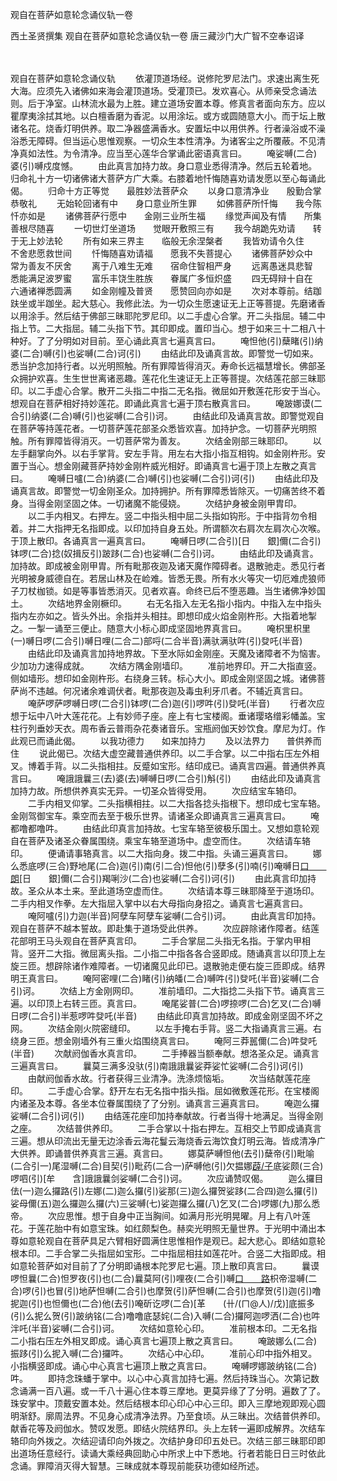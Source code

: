观自在菩萨如意轮念诵仪轨一卷


西土圣贤撰集
观自在菩萨如意轮念诵仪轨一卷
唐三藏沙门大广智不空奉诏译


　　

观自在菩萨如意轮念诵仪轨
　　依灌顶道场经。说修陀罗尼法门。求速出离生死大海。应须先入诸佛如来海会灌顶道场。受灌顶已。发欢喜心。从师亲受念诵法则。后于净室。山林流水最为上胜。建立道场安置本尊。修真言者面向东方。应以瞿摩夷涂拭其地。以白檀香磨为香泥。以用涂坛。或方或圆随意大小。而于坛上散诸名花。烧香灯明供养。取二净器盛满香水。安置坛中以用供养。行者澡浴或不澡浴悉无障碍。但当运心思惟观察。一切众生本性清净。为诸客尘之所覆蔽。不见清净真如法性。为令清净。应当至心莲华合掌诵此密语真言曰。
　　唵娑嚩(二合)婆(引)嚩戍度憾。
　　由此真言加持力故。身口意业悉得清净。然后五轮着地。归命礼十方一切诸佛诸大菩萨方广大乘。右膝着地忏悔随喜劝请发愿以至心每诵此偈。
　　归命十方正等觉　　最胜妙法菩萨众
　　以身口意清净业　　殷勤合掌恭敬礼
　　无始轮回诸有中　　身口意业所生罪
　　如佛菩萨所忏悔　　我今陈忏亦如是
　　诸佛菩萨行愿中　　金刚三业所生福
　　缘觉声闻及有情　　所集善根尽随喜
　　一切世灯坐道场　　觉眼开敷照三有
　　我今胡跪先劝请　　转于无上妙法轮
　　所有如来三界主　　临般无余涅槃者
　　我皆劝请令久住　　不舍悲愿救世间
　　忏悔随喜劝请福　　愿我不失菩提心
　　诸佛菩萨妙众中　　常为善友不厌舍
　　离于八难生无难　　宿命住智相严身
　　远离愚迷具悲智　　悉能满足波罗蜜
　　富乐丰饶生胜族　　眷属广多恒炽盛
　　四无碍辩十自在　　六通诸禅悉圆满
　　如金刚幢及普贤　　愿赞回向亦如是
　　次对本尊前。结跏趺坐或半跏坐。起大慈心。我修此法。为一切众生愿速证无上正等菩提。先磨诸香以用涂手。然后结于佛部三昧耶陀罗尼印。以二手虚心合掌。开二头指屈。辅二中指上节。二大指屈。辅二头指下节。其印即成。置印当心。想于如来三十二相八十种好。了了分明如对目前。至心诵此真言七遍真言曰。
　　唵怛他(引)蘖睹(引)纳婆(二合)嚩(引)也娑嚩(二合)诃(引)
　　由结此印及诵真言故。即警觉一切如来。悉当护念加持行者。以光明照触。所有罪障皆得消灭。寿命长远福慧增长。佛部圣众拥护欢喜。生生世世离诸恶趣。莲花化生速证无上正等菩提。次结莲花部三昧耶印。以二手虚心合掌。散开二头指二中指二无名指。微屈如开敷莲花形安于当心。想观自在菩萨相好持妙莲花。即诵此真言七遍于顶右散真言曰。
　　唵跛娜谟(二合引)纳婆(二合)嚩(引)也娑嚩(二合引)诃。
　　由结此印及诵真言故。即警觉观自在菩萨等持莲花者。一切菩萨莲花部圣众悉皆欢喜。加持护念。一切菩萨光明照触。所有罪障皆得消灭。一切菩萨常为善友。
　　次结金刚部三昧耶印。
　　以左手翻掌向外。以右手掌背。安左手背。用左右大指小指互相钩。如金刚杵形。安置于当心。想金刚藏菩萨持妙金刚杵威光相好。即诵真言七遍于顶上左散之真言曰。
　　唵嚩日嚧(二合)纳婆(二合)嚩(引)也娑嚩(二合引)诃(引)
　　由结此印及诵真言故。即警觉一切金刚圣众。加持拥护。所有罪障悉皆除灭。一切痛苦终不着身。当得金刚坚固之体。一切诸魔不能侵娆。
　　次结护身被金刚甲胄印。
　　以二手内相叉。右押左。竖二中指头相中屈二头指如钩形。于中指背勿令相着。并二大指押无名指即成。以印加持自身五处。所谓额次右肩次左肩次心次喉。于顶上散印。各诵真言一遍真言曰。
　　唵嚩日啰(二合引)[日　　銀]儞(二合引)钵啰(二合)捻(奴揖反引)跛跢(二合)也娑嚩(二合引)诃。
　　由结此印及诵真言。加持故。即成被金刚甲胄。所有毗那夜迦及诸天魔作障碍者。退散驰走。悉见行者光明被身威德自在。若居山林及在崄难。皆悉无畏。所有水火等灾一切厄难虎狼师子刀杖枷锁。如是等事皆悉消灭。见者欢喜。命终已后不堕恶趣。当生诸佛净妙国土。
　　次结地界金刚橛印。
　　右无名指入左无名指小指内。中指入左中指头指内左亦如之。皆头外出。余指并头相拄。即想印成火焰金刚杵形。大指着地掣之。一掣一诵至三便止。随意大小标心即成坚固地界真言曰。
　　唵枳里枳里(一)嚩日啰(二合引)嚩日哩(二合二)部哷(二合半音)满驮满驮吽(引)癹吒(半音)
　　由结此印及诵真言加持地界故。下至水际如金刚座。天魔及诸障者不为恼害。少加功力速得成就。
　　次结方隅金刚墙印。
　　准前地界印。开二大指直竖。侧如墙形。想印如金刚杵形。右绕身三转。标心大小。即成金刚坚固之城。诸佛菩萨尚不违越。何况诸余难调伏者。毗那夜迦及毒虫利牙爪者。不辅近真言曰。
　　唵萨啰萨啰嚩日啰(二合引)钵啰(二合)迦(引)啰吽(引)癹吒(半音)
　　行者次应想于坛中八叶大莲花花。上有妙师子座。座上有七宝楼阁。垂诸璎珞缯彩幡盖。宝柱行列垂妙天衣。周布香云普雨杂花奏诸音乐。宝瓶阏伽天妙饮食。摩尼为灯。作此观已而诵此偈。
　　以我功德力　　如来加持力
　　及以法界力　　普供养而住
　　说此偈已。次结大虚空藏普通供养印。以二手合掌。以二中指右压左外相叉。博着手背。以二头指相拄。反蹙如宝形。结印成已。诵真言四遍。普通供养真言曰。
　　唵誐誐曩三(去)婆(去)嚩嚩日啰(二合引)斛(引)
　　由结此印及诵真言加持力故。所想供养真实无异。一切圣众皆得受用。
　　次应结宝车辂印。
　　二手内相叉仰掌。二头指横相拄。以二大指各捻头指根下。想印成七宝车辂。金刚驾御宝车。乘空而去至于极乐世界。请诸圣众即诵真言三遍真言曰。
　　唵都噜都噜吽。
　　由结此印真言加持故。七宝车辂至彼极乐国土。又想如意轮观自在菩萨及诸圣众眷属围绕。乘宝车辂至道场中。虚空而住。
　　次结请车辂印。
　　便诵请事辂真言。以二大指向身。拨二中指。头诵三遍真言曰。
　　娜么悉底啰(三合)野地尾(二合)迦(引)南(引二合)怛他(引)孽多(引)喃(引)唵嚩日[口　　朗](二合)[日　　銀]儞(二合引)羯唎沙(二合)也娑嚩(二合引)诃(引)
　　由此真言印加持故。圣众从本土来。至此道场空虚而住。
　　次结请本尊三昧耶降至于道场印。二手内相叉作拳。左大指屈入掌中以右大母指向身招之。诵真言七遍真言曰。
　　唵阿嚧(引)力迦(半音)阿孽车阿孽车娑嚩(二合引)诃。
　　由此真言印加持。观自在菩萨不越本誓故。即赴集于道场受此供养。
　　次应辟除诸作障者。结莲花部明王马头观自在菩萨真言印。
　　二手合掌屈二头指无名指。于掌内甲相背。竖开二大指。微屈离头指。二小指二中指各各合竖即成。随诵真言以印顶上左旋三匝。想辟除诸作难障者。一切诸魔见此印已。退散驰走便右旋三匝即成。结界明王真言曰。
　　唵阿密哩(二合)睹(引)纳皤(二合)嚩吽(引)癹吒(半音)娑嚩(二合引)诃。
　　次结上方金刚网印。
　　准前墙印。二大指捻二头指下节。诵真言三遍。以印顶上右转三匝。真言曰。
　　唵尾娑普(二合)啰捺啰(二合)乞叉(二合)嚩日啰(二合引)半惹啰吽癹吒(半音)
　　由结此印真言加持故。即成金刚坚固不坏之网。
　　次结金刚火院密缝印。
　　以左手掩右手背。竖二大指诵真言三遍。右绕身三匝。想金刚墙外有三重火焰围绕真言曰。
　　唵阿三莽嚚儞(二合)吽癹吒(半音)
　　次献阏伽香水真言印。
　　二手捧器当额奉献。想洛圣众足。诵真言三遍真言曰。
　　曩莫三满多没驮(引)南誐誐曩娑莽娑忙娑嚩(二合引)诃(引)
　　由献阏伽香水故。行者获得三业清净。洗涤烦恼垢。
　　次当结献莲花座印。
　　二手虚心合掌。舒开左右无名指中指头指。屈如微敷莲花形。在宝楼阁内诸圣及本尊。各坐本位眷属围绕了了分别。诵真言三遍真言曰。
　　唵迦么攞娑嚩(二合引)诃(引)
　　由结莲花座印加持奉献故。行者当得十地满足。当得金刚之座。
　　次结普供养印。
　　二手合掌以十指右押左。互相交上节即成诵真言三遍。想从印流出无量无边涂香云海花鬘云海烧香云海饮食灯明云海。皆成清净广大供养。即诵普供养真言三遍。真言曰。
　　娜莫萨嚩怛他(去引)蘖帝(引)毗喻(二合引一)尾湿嚩(二合)目契(引)毗药(二合一)萨嚩他(引)欠揾娜[薜/子](二合)底娑颇(三合)啰呬(引)[牟　　含]誐誐曩剑娑嚩(二合引)诃。
　　次应诵赞叹偈。
　　迦么攞目佉(一)迦么攞路(引)左娜(二)迦么攞(引)娑那(三)迦么攞贺娑跢(二合四)迦么攞(引)娑母儞(五)迦么攞迦么攞(六)三娑嚩(七)娑迦攞么攞(八)乞叉(二合)啰娜(九)那么悉帝。
　　次应思惟。想于自身中正当胸间。如满月形光明晃曜。月上有八叶莲花。于莲花胎中有如意宝珠。如红颇梨色。赫奕光明照无量世界。于光明中涌出本尊如意轮观自在菩萨具足六臂相好圆满住思惟相作是观已。起大悲心。即结如意轮根本印。二手合掌二头指屈如宝形。二中指屈相拄如莲花叶。合竖二大指即成。相如意轮菩萨如对目前了了分明即诵根本陀罗尼七遍。顶上散印真言曰。
　　曩谟啰怛曩(二合)怛罗夜(引)也(二合)曩莫阿(引)哩夜(二合引)嚩[口　　路](引)枳帝湿嚩(二合)啰(引)也冒(引)地萨怛嚩(二合引)也摩贺(引)萨怛嚩(二合引)也摩贺(引)迦(引)噜抳迦(引)也怛儞也(二合)他(去引)唵斫讫啰(二合)[革　　(卄/(ㄇ@人)/戊)]底振多(引)么抳么贺(引)跛纳铭(二合)噜噜底瑟姹(二合)入嚩(二合)攞阿迦啰洒(二合)也吽泮吒(半音)娑嚩(二合引)诃。
　　次结如意轮心印。
　　准前根本印。二无名指二小指右压左外相叉即成。诵心真言七遍顶上散之真言曰。
　　唵跛娜么(二合)振跢(引)么抳入嚩(二合)攞吽。
　　次结心中心印。
　　准前心印中指外相叉。小指横竖即成。诵心中心真言七遍顶上散之真言曰。
　　唵嚩啰娜跛纳铭(二合)吽。
　　即持念珠蟠于掌中。以心中心真言加持七遍。然后持珠当心。次第记数念诵满一百八遍。或一千八十遍心住本尊三摩地。更莫异缘了了分明。遍数了了。珠安掌中。顶戴安置本处。然后结根本印心印心中心三印。即入三摩地观即观心圆明渐舒。廓周法界。不见身心成清净法界。乃至食顷。从三昧出。次结普供养印。献香花等及阏伽水。赞叹发愿。即结火院结界印。头上左转一遍即成解界。次结车辂印向外拨之。次结迎请印向外拨之。次结护身印印五处已。次结三部三昧耶印即出道场任意经行。读诵大乘经典回助心中所求上中下悉地。行者若能日日三时依此念诵。罪障消灭得大智慧。三昧成就本尊现前能获功德如经所述。


